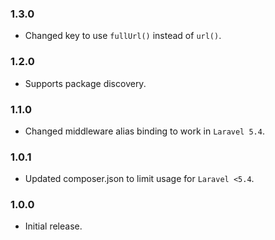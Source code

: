 ### 1.3.0
- Changed key to use `fullUrl()` instead of `url()`.

### 1.2.0
- Supports package discovery.

### 1.1.0
 - Changed middleware alias binding to work in `Laravel 5.4`.

### 1.0.1
 - Updated composer.json to limit usage for `Laravel <5.4`.

### 1.0.0
 - Initial release.
